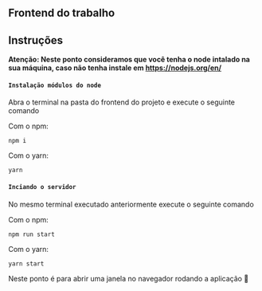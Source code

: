 ## Frontend do trabalho

## Instruções

**Atenção: Neste ponto consideramos que você tenha o node intalado na sua máquina, caso não tenha instale em https://nodejs.org/en/**

#### `Instalação módulos do node`

Abra o terminal na pasta do frontend do projeto e execute o seguinte comando

Com o npm: 

`npm i`

Com o yarn:

`yarn`

#### `Inciando o servidor`

No mesmo terminal executado anteriormente execute o seguinte comando

Com o npm: 

`npm run start`

Com o yarn:

`yarn start`

Neste ponto é para abrir uma janela no navegador rodando a aplicação 🚀
